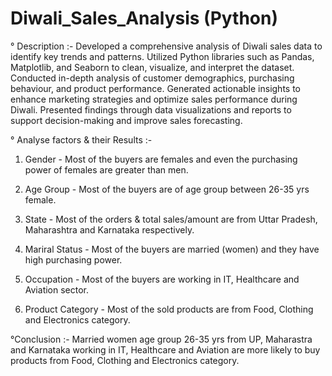 # Diwali_Sales_Analysis (Python)

° Description :-
		Developed a comprehensive analysis of Diwali sales data to identify key trends and patterns. Utilized
Python libraries such as Pandas, Matplotlib, and Seaborn to clean, visualize, and interpret the dataset.
Conducted in-depth analysis of customer demographics, purchasing behaviour, and product
performance. Generated actionable insights to enhance marketing strategies and optimize sales performance during
Diwali. Presented findings through data visualizations and reports to support decision-making and
improve sales forecasting.

° Analyse factors & their Results :-
1) Gender -
    Most of the buyers are females and even the purchasing power of females are greater than men.

2) Age Group -
    Most of the buyers are of age group between 26-35 yrs female.

3)	State - 
	  Most of the orders & total sales/amount are from Uttar Pradesh, Maharashtra and Karnataka respectively.

4) Mariral Status -
      Most of the buyers are married (women) and they have high purchasing power.

5) Occupation -
     Most of the buyers are working in IT, Healthcare and Aviation sector.

6) Product Category -
   	Most of the sold products are from Food, Clothing and Electronics category.


°Conclusion :- 
  Married women age group 26-35 yrs from UP, Maharastra and Karnataka working in IT, Healthcare and Aviation are more likely to buy products from Food, Clothing and Electronics category.
